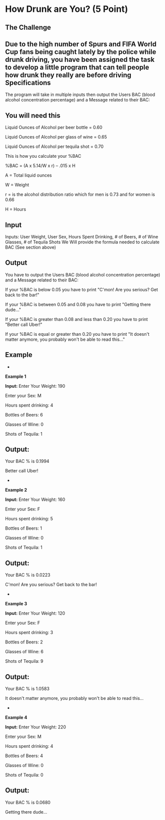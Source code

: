 How Drunk are You? (5 Point)
=

The Challenge
-
Due to the high number of Spurs and FIFA World Cup fans being caught lately by the police while drunk driving, you have been assigned the task to develop a little program that can tell people how drunk they really are before driving
Specifications
-
The program will take in multiple inputs then output the Users BAC (blood alcohol concentration percentage) and a Message related to their BAC: 


You will need this
-

Liquid Ounces of Alcohol per beer bottle = 0.60

Liquid Ounces of Alcohol per glass of wine = 0.65

Liquid Ounces of Alcohol per tequila shot = 0.70

This is how you calculate your %BAC

%BAC = (A x 5.14/W x r) – .015 x H

A = Total liquid ounces

W = Weight

r = is the alcohol distribution ratio which for men is 0.73 and for women is 0.66

H = Hours

Input
-
Inputs: User Weight, User Sex, Hours Spent Drinking, # of Beers, # of Wine Glasses, # of Tequila Shots
We Will provide the formula needed to calculate BAC (See section above)


Output
-
You have to output the Users BAC (blood alcohol concentration percentage) and a Message related to their BAC: 

If your %BAC is below 0.05 you have to print "C'mon! Are you serious? Get back to the bar!"

If your %BAC is between 0.05 and 0.08 you have to print "Getting there dude..."

If your %BAC is greater than 0.08 and less than 0.20 you have to print "Better call Uber!"

If your %BAC is equal or greater than  0.20 you have to print "It doesn't matter anymore, you probably won't be able to read this..."


Example
-
-
**Example 1**

**Input:**
Enter Your Weight: 190

Enter your Sex: M

Hours spent drinking: 4

Bottles of Beers: 6

Glasses of Wine: 0

Shots of Tequila: 1


**Output:**
-
Your BAC % is 0.1994

Better call Uber!

-
**Example 2**

**Input:**
Enter Your Weight: 160

Enter your Sex: F

Hours spent drinking: 5

Bottles of Beers: 1

Glasses of Wine: 0

Shots of Tequila: 1


**Output:**
-
Your BAC % is 0.0223

C'mon! Are you serious? Get back to the bar!

-
**Example 3**

**Input:**
Enter Your Weight: 120

Enter your Sex: F

Hours spent drinking: 3

Bottles of Beers: 2

Glasses of Wine: 6

Shots of Tequila: 9


**Output:**
-
Your BAC % is 1.0583

It doesn't matter anymore, you probably won't be able to read this...

-
**Example 4**

**Input:**
Enter Your Weight: 220

Enter your Sex: M

Hours spent drinking: 4

Bottles of Beers: 4

Glasses of Wine: 0

Shots of Tequila: 0


**Output:**
-
Your BAC % is 0.0680

Getting there dude...

